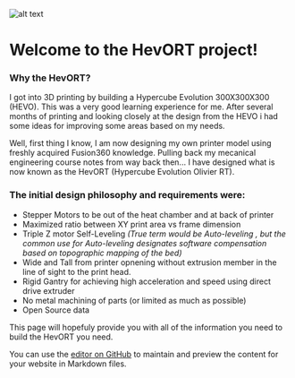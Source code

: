 ![alt text](https://github.com/MirageC79/HevORT/blob/master/images/Coverflat.png?raw=true)
# Welcome to the HevORT project!

### Why the HevORT?  
I got into 3D printing by building a Hypercube Evolution 300X300X300 (HEVO).  This was a very good learning experience for me.  After several months of printing and looking closely at the design from the HEVO i had some ideas for improving some areas based on my needs.

Well, first thing I know, I am now designing my own printer model using freshly acquired Fusion360 knowledge.  Pulling back my mecanical engineering course notes from way back then... I have designed what is now known as the HevORT (Hypercube Evolution Olivier RT).

### The initial design philosophy and requirements were:
- Stepper Motors to be out of the heat chamber and at back of printer
- Maximized ratio between XY print area vs frame dimension
- Triple Z motor Self-Leveling *(True term would be Auto-leveling , but the common use for Auto-leveling designates software compensation based on topographic mapping of the bed)*
- Wide and Tall from printer opnening without extrusion member in the line of sight to the print head.
- Rigid Gantry for achieving high acceleration and speed using direct drive extruder
- No metal machining of parts (or limited as much as possible)
- Open Source data

This page will hopefuly provide you with all of the information you need to build the HevORT you need.

You can use the [editor on GitHub](https://github.com/MirageC79/HevORT/edit/master/README.md) to maintain and preview the content for your website in Markdown files.
